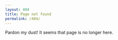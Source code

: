 ```yaml
---
layout: 404
title: Page not found
permalink: /404/
---
```


Pardon my dust! It seems that page is no longer here.
